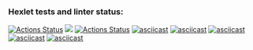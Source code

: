 ### Hexlet tests and linter status:
[![Actions Status](https://github.com/GHMan2021/python-project-lvl1/workflows/hexlet-check/badge.svg)](https://github.com/GHMan2021/python-project-lvl1/actions)
<a href="https://codeclimate.com/github/codeclimate/codeclimate/maintainability"><img src="https://api.codeclimate.com/v1/badges/a99a88d28ad37a79dbf6/maintainability" /></a>
[![Actions Status](https://github.com/GHMan2021/python-project-lvl1/workflows/lint-check/badge.svg)](https://github.com/GHMan2021/python-project-lvl1/actions)
[![asciicast](https://asciinema.org/a/TkJkco17hBEq1xLsjPGVTU3q1.svg)](https://asciinema.org/a/TkJkco17hBEq1xLsjPGVTU3q1)
[![asciicast](https://asciinema.org/a/ey83dCkVf3peUth0ZSIrYOM97.svg)](https://asciinema.org/a/ey83dCkVf3peUth0ZSIrYOM97)
[![asciicast](https://asciinema.org/a/l5IHlfnXZSXmP6OUeigpBG1R0.svg)](https://asciinema.org/a/l5IHlfnXZSXmP6OUeigpBG1R0)
[![asciicast](https://asciinema.org/a/CltN0HiHcvJbZO4Vj2kVRjORj.svg)](https://asciinema.org/a/CltN0HiHcvJbZO4Vj2kVRjORj)
[![asciicast](https://asciinema.org/a/X4gB0XBZ4sQhgJrwQXzLLQP1U.svg)](https://asciinema.org/a/X4gB0XBZ4sQhgJrwQXzLLQP1U)
